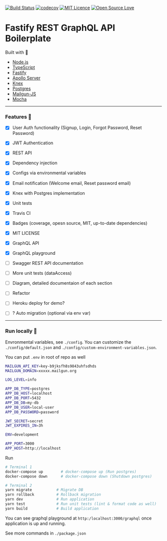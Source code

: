 [![Build Status](https://travis-ci.org/yhagio/fastify-rest-graphql-api.svg?branch=master)](https://travis-ci.org/yhagio/fastify-rest-graphql-api.svg?branch=master)
[![codecov](https://codecov.io/gh/yhagio/fastify-rest-graphql-api/branch/master/graph/badge.svg)](https://codecov.io/gh/yhagio/fastify-rest-graphql-api)
[![MIT Licence](https://badges.frapsoft.com/os/mit/mit.png?v=103)](https://opensource.org/licenses/mit-license.php)
[![Open Source Love](https://badges.frapsoft.com/os/v1/open-source.svg?v=103)](https://github.com/ellerbrock/open-source-badges/)

# Fastify REST GraphQL API Boilerplate

Built with 💖

- [Node.js](https://nodejs.org/en/)
- [TypeScript](https://www.typescriptlang.org/)
- [Fastify](https://www.fastify.io/)
- [Apollo Server](https://github.com/apollographql/apollo-server)
- [Knex](https://knexjs.org/)
- [Postgres](https://www.postgresql.org/)
- [Mailgun-JS](https://github.com/mailgun/mailgun-js)
- [Mocha](https://mochajs.org/)

---

### Features 🎁

- [x] User Auth functionality (Signup, Login, Forgot Password, Reset Password)
- [x] JWT Authentication
- [x] REST API
- [x] Dependency injection
- [x] Configs via environmental variables
- [x] Email notification (Welcome email, Reset password email)
- [x] Knex with Postgres implementation
- [x] Unit tests
- [x] Travis CI
- [x] Badges (coverage, opesn source, MIT, up-to-date dependencies)
- [x] MIT LICENSE
- [x] GraphQL API
- [x] GraphQL playground
- [ ] Swagger REST API documentation
- [ ] More unit tests (dataAccess)
- [ ] Diagram, detailed documentaion of each section
- [ ] Refactor
- [ ] Heroku deploy for demo?
- [ ] ? Auto migration (optional via env var)


---

### Run locally 🚙

Envronmental variables, see `./config`.
You can customize the `./config/default.json` and `./config/custom-environment-variables.json`.

You can put `.env` in root of repo as well
```sh
MAILGUN_API_KEY=key-b9jksfh8s9843uhfsdhds
MAILGUN_DOMAIN=xxxxx.mailgun.org

LOG_LEVEL=info

APP_DB_TYPE=postgres
APP_DB_HOST=localhost
APP_DB_PORT=5432
APP_DB_DB=my-db
APP_DB_USER=local-user
APP_DB_PASSWORD=password

JWT_SECRET=secret
JWT_EXPIRES_IN=3h

ENV=development

APP_PORT=3000
APP_HOST=http://localhost
```

Run
```sh
# Terminal 1
docker-compose up        # docker-compose up (Run postgres)
docker-compose down      # docker-compose down (Shutdown postgres)

# Terminal 2
yarn migrate           # Migrate DB
yarn rollback          # Rollback migration
yarn dev               # Run application
yarn test              # Run unit tests (lint & format code as well)
yarn build             # Build application
```

You can see graphql playground at `http:/localhost:3000/graphql` once application is up and running.

See more commands in `./package.json`
